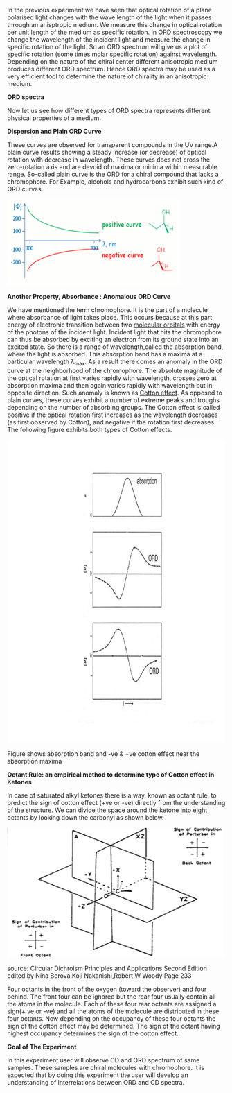 In the previous experiment we have seen that optical rotation of a plane polarised light changes with the wave length of the light when it passes through an anisptropic medium. We measure this change in optical rotation per unit length of the medium as specific rotation. In ORD spectroscopy we change the wavelength of the incident light and measure the change in specific rotation of the light. So an ORD spectrum will give us a plot of specific rotation (some times molar specific rotation) against wavelength. Depending on the nature of the chiral center different anisotropic medium produces different ORD spectrum. Hence ORD spectra may be used as a very efficient tool to determine the nature of chirality in an anisotropic medium.  

**ORD spectra**  

Now let us see how different types of ORD spectra represents different physical properties of a medium.  

**Dispersion and Plain ORD Curve**  

These curves are observed for transparent compounds in the UV range.A plain curve results showing a steady increase (or decrease) of optical rotation with decrease in wavelength. These curves does not cross the zero-rotation axis and are devoid of maxima or minima within measurable range. So-called plain curve is the ORD for a chiral compound that lacks a chromophore. For Example, alcohols and hydrocarbons exhibit such kind of ORD curves.  

<img src="images/fig4.gif" width="400" height="200">

**Another Property, Absorbance : Anomalous ORD Curve**

We have mentioned the term chromophore. It is the part of a molecule where absorbance of light takes place. This occurs because at this part energy of electronic transition between two [molecular orbitals](https://en.wikipedia.org/wiki/Molecular_orbital_matches) with energy of the photons of the incident light. Incident light that hits the chromophore can thus be absorbed by exciting an electron from its ground state into an excited state. So there is a range of wavelength,called the absorption band, where the light is absorbed. This absorption band has a maxima at a particular wavelength λ<sub>max</sub>. As a result there comes an anomaly in the ORD curve at the neighborhood of the chromophore. The absolute magnitude of the optical rotation at first varies rapidly with wavelength, crosses zero at absorption maxima and then again varies rapidly with wavelength but in opposite direction. Such anomaly is known as [Cotton effect](https://en.wikipedia.org/wiki/Cotton_effect). As opposed to plain curves, these curves exhibit a number of extreme peaks and troughs depending on the number of absorbing groups. The Cotton effect is called positive if the optical rotation first increases as the wavelength decreases (as first observed by Cotton), and negative if the rotation first decreases. The following figure exhibits both types of Cotton effects.

<img src="images/1a.jpg" width="700" height="700">

Figure shows absorption band and -ve & +ve cotton effect near the absorption maxima


**Octant Rule: an empirical method to determine type of Cotton effect in Ketones**  

In case of saturated alkyl ketones there is a way, known as octant rule, to predict the sign of cotton effect (+ve or -ve) directly from the understanding of the structure. We can divide the space around the ketone into eight octants by looking down the carbonyl as shown below.

<img src="images/pic1.gif" width="500" height="300">

source: Circular Dichroism Principles and Applications Second Edition edited by Nina Berova,Koji Nakanishi,Robert W Woody Page 233


Four octants in the front of the oxygen (toward the observer) and four behind. The front four can be ignored but the rear four usually contain all the atoms in the molecule. Each of these four rear octants are assigned a sign(+ ve or -ve) and all the atoms of the molecule are distributed in these four octants. Now depending on the occupancy of these four octants the sign of the cotton effect may be determined. The sign of the octant having highest occupancy determines the sign of the cotton effect.  

**Goal of The Experiment**

In this experiment user will observe CD and ORD spectrum of same samples. These samples are chiral molecules with chromophore. It is expected that by doing this experiment the user will develop an understanding of interrelations between ORD and CD spectra.  
